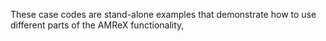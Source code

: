 These case codes are stand-alone examples that demonstrate how to use different parts of the AMReX functionality, 
